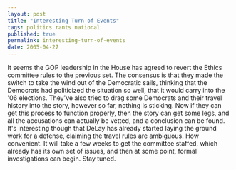 ```yaml
---
layout: post
title: "Interesting Turn of Events"
tags: politics rants national
published: true
permalink: interesting-turn-of-events
date: 2005-04-27
---
```


It seems the GOP leadership in the House has agreed to revert the Ethics committee rules to the previous set.  The consensus is that they made the switch to take the wind out of the Democratic sails, thinking that the Democrats had politicized the situation so well, that it would carry into the '06 elections.  They've also tried to drag some Democrats and their travel history into the story, however so far, nothing is sticking.  Now if they can get this process to function properly, then the story can get some legs, and all the accusations can actually be vetted, and a conclusion can be found.  It's interesting though that DeLay has already started laying the ground work for a defense, claiming the travel rules are ambiguous.  How convenient.  It will take a few weeks to get the committee staffed, which already has its own set of issues, and then at some point, formal investigations can begin.  Stay tuned.
